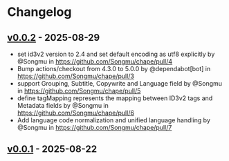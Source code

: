 # Changelog

## [v0.0.2](https://github.com/Songmu/chape/compare/v0.0.1...v0.0.2) - 2025-08-29
- set id3v2 version to 2.4 and set default encoding as utf8 explicitly by @Songmu in https://github.com/Songmu/chape/pull/4
- Bump actions/checkout from 4.3.0 to 5.0.0 by @dependabot[bot] in https://github.com/Songmu/chape/pull/3
- support Grouping, Subtitle, Copywrite and Language field by @Songmu in https://github.com/Songmu/chape/pull/5
- define tagMapping represents the mapping between ID3v2 tags and Metadata fields by @Songmu in https://github.com/Songmu/chape/pull/6
- Add language code normalization and unified language handling by @Songmu in https://github.com/Songmu/chape/pull/7

## [v0.0.1](https://github.com/Songmu/chape/commits/v0.0.1) - 2025-08-22

